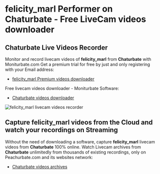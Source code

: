 # felicity_marl Performer on Chaturbate - Free LiveCam videos downloader

## Chaturbate Live Videos Recorder

Monitor and record livecam videos of **felicity_marl** from **Chaturbate** with Moniturbate.com
Get a premium trial for free by just and only registering with your Email address:
* [felicity_marl Premium videos downloader](https://moniturbate.com/request-demo-licence-key.html)

Free livecam videos downloader - Moniturbate Software:
* [Chaturbate videos downloader](https://moniturbate.com/moniturbate-download-software.html)

![felicity_marl livecam videos recorder](https://peachurnet.com/templates/moniturbate-software.png)


## Capture felicity_marl videos from the Cloud and watch your recordings on Streaming

Without the need of downloading a software, capture **felicity_marl** livecam videos from **Chaturbate** 100% online.
Watch Livecam archives from **Chaturbate** unlimitedly from thousands of existing recordings, only on Peachurbate.com and its websites network:
* [Chaturbate videos archives](https://peachurnet.com/)